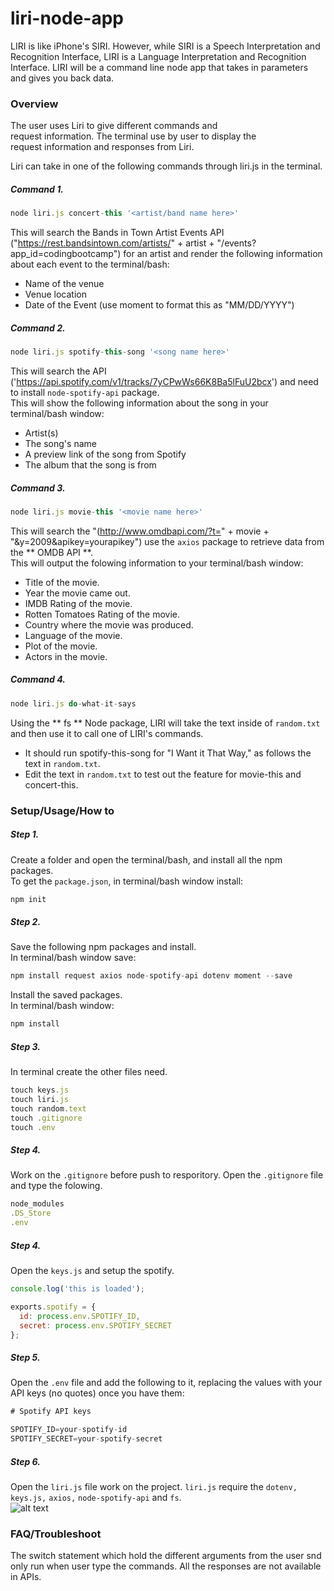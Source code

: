 # liri-node-app
LIRI is like iPhone's SIRI. However, while SIRI is a Speech Interpretation and Recognition Interface, LIRI is a Language Interpretation and Recognition Interface. LIRI will be a command line node app that takes in parameters and gives you back data.  
### Overview
The user uses Liri to give different commands and request information. The terminal use by user to display the request information and responses from Liri.

Liri can take in one of the following commands through liri.js in the terminal.

##### Command 1.
```javascript
node liri.js concert-this '<artist/band name here>'
```
This will search the Bands in Town Artist Events API ("https://rest.bandsintown.com/artists/" + artist + "/events?app_id=codingbootcamp") for an artist and render the following information about each event to the terminal/bash:  

- Name of the venue
- Venue location
- Date of the Event (use moment to format this as "MM/DD/YYYY")  

##### Command 2.
```javascript
node liri.js spotify-this-song '<song name here>'  
```
This will search the API ('https://api.spotify.com/v1/tracks/7yCPwWs66K8Ba5lFuU2bcx') and need to install `node-spotify-api` package.  
This will show the following information about the song in your terminal/bash window:  

- Artist(s)
- The song's name
- A preview link of the song from Spotify
- The album that the song is from

##### Command 3.  
```javascript
node liri.js movie-this '<movie name here>'  
```  
This will search the "(http://www.omdbapi.com/?t=" + movie + "&y=2009&apikey=yourapikey") use the `axios` package to retrieve data from the ** OMDB API **.  
This will output the folowing information to your terminal/bash window:  

- Title of the movie.
- Year the movie came out.
- IMDB Rating of the movie.
- Rotten Tomatoes Rating of the movie.
- Country where the movie was produced.
- Language of the movie.
- Plot of the movie.
- Actors in the movie.  

##### Command 4.  
```javascript
node liri.js do-what-it-says
```  
Using the ** fs ** Node package, LIRI will take the text inside of `random.txt` and then use it to call one of LIRI's commands.  
- It should run spotify-this-song for "I Want it That Way," as follows the text in `random.txt`.
- Edit the text in `random.txt` to test out the feature for movie-this and concert-this.  

### Setup/Usage/How to  
##### Step 1.  
Create a folder and open the terminal/bash, and install all the npm packages.  
To get the `package.json`, in terminal/bash window install:  
```javascript
npm init
```  
##### Step 2.  
Save the following npm packages and install.  
In terminal/bash window save:
```javascript
npm install request axios node-spotify-api dotenv moment --save
```  
Install the saved packages.  
In terminal/bash window:  
```javascript
npm install
```  
##### Step 3.  
In terminal create the other files need.
```javascript
touch keys.js  
touch liri.js  
touch random.text
touch .gitignore  
touch .env  
```  
##### Step 4.  
Work on the `.gitignore` before push to resporitory. Open the `.gitignore` file and type the folowing.  
```javascript
node_modules
.DS_Store
.env
```  
##### Step 4.  
Open the `keys.js` and setup the spotify.  
```javascript
console.log('this is loaded');

exports.spotify = {
  id: process.env.SPOTIFY_ID,
  secret: process.env.SPOTIFY_SECRET
};
```  
##### Step 5.  
Open the `.env` file and add the following to it, replacing the values with your API keys (no quotes) once you have them: 
```javascript
# Spotify API keys

SPOTIFY_ID=your-spotify-id
SPOTIFY_SECRET=your-spotify-secret
```  
##### Step 6.  
Open the `liri.js` file work on the project. `liri.js` require the `dotenv,` `keys.js,` `axios,` `node-spotify-api` and `fs`.  
![alt text](https://recordit.co/mAY3cdMPYw) 

### FAQ/Troubleshoot  
The switch statement which hold the different arguments from the user snd only run when user type the commands. All the responses are not available in APIs.









 






